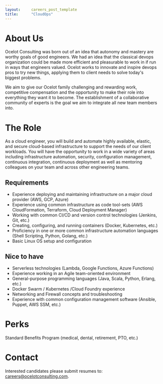 ```yaml
---
layout:     careers_post_template
title:      "CloudOps"
---
```


# About Us

Ocelot Consulting was born out of an idea that autonomy and mastery are worthy goals of good engineers. We had an idea that the classical devops organization could be made more efficient and pleasurable to work in if run in ways that engineers valued. Ocelot works to innovate and inspire devops pros to try new things, applying them to client needs to solve today's biggest problems.

We aim to give our Ocelot family challenging and rewarding work, competitive compensation and the opportunity to make their role into everything they want it to become. The establishment of a collaborative community of experts is the goal we aim to integrate all new team members into.

# The Role
As a cloud engineer, you will build and automate highly available, elastic, and secure cloud-based infrastructure to support the needs of our client workloads. You will have the opportunity to work in a wide variety of areas including infrastructure automation, security, configuration management, continuous integration, continuous deployment as well as mentoring colleagues on your team and across other engineering teams.

## Requirements

* Experience deploying and maintaining infrastructure on a major cloud provider (AWS, GCP, Azure)
* Experience using common infrastructure as code tool-sets (AWS CloudFormation, Terraform, Cloud Deployment Manager)
* Working with common CI/CD and version control technologies (Jenkins, Git, etc.)
* Creating, configuring, and running containers (Docker, Kubernetes, etc.)
* Proficiency in one or more common infrastructure automation languages (Shell Scripting, Python, Golang, etc.)
* Basic Linux OS setup and configuration

## Nice to have

* Serverless technologies (Lambda, Google Functions, Azure Functions)
* Experience working in an Agile team-oriented environment
* General-purpose programming languages (Java, Scala, Python, Erlang, etc.)
* Docker Swarm / Kubernetes /Cloud Foundry experience
* Networking and Firewall concepts and troubleshooting
* Experience with common configuration management software (Ansible, Puppet, AWS SSM, etc.)

# Perks
Standard Benefits Program (medical, dental, retirement, PTO, etc.)

# Contact
Interested candidates please submit resumes to: [careers@ocelotconsulting.com](mailto:careers@ocelotconsulting.com).
